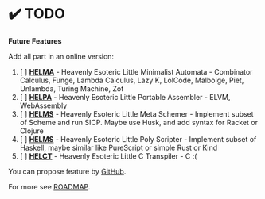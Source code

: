 # ✔️ TODO

**Future Features**

Add all part in an online version:
1. [ ] **[HELMA](helma)** - Heavenly Esoteric Little Minimalist Automata -  Combinator Calculus, Funge, Lambda Calculus, Lazy K, LolCode, Malbolge, Piet, Unlambda, Turing Machine, Zot
2. [ ] **[HELPA](helpa)** - Heavenly Esoteric Little Portable Assembler - ELVM, WebAssembly
3. [ ] **[HELMS](helms)** - Heavenly Esoteric Little Meta Schemer -  Implement subset of Scheme and run SICP. Maybe use Husk, and add syntax for Racket or Clojure
4. [ ] **[HELMS](helps)** - Heavenly Esoteric Little Poly Scripter - Implement subset of Haskell, maybe similar like PureScript or simple Rust or Kind
5. [ ] **[HELCT](helct)** - Heavenly Esoteric Little C Transpiler - C :(

You can propose feature by [GitHub](https://github.com/helvm/helcam/issues).

For more see [ROADMAP](ROADMAP.md).
